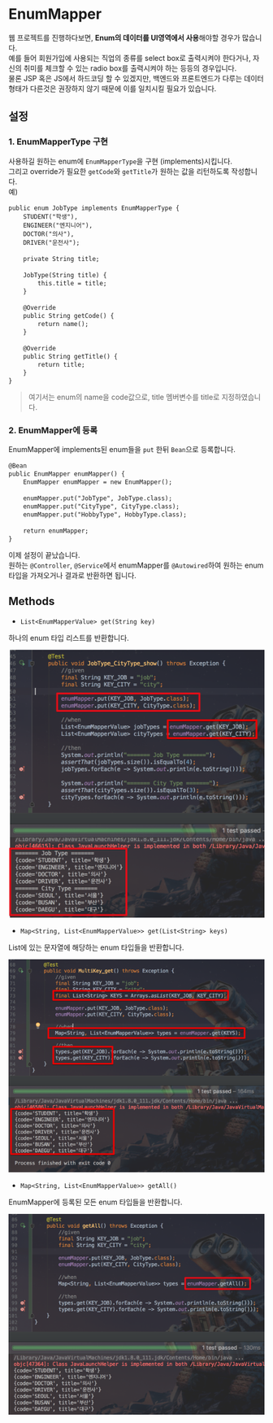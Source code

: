# EnumMapper

웹 프로젝트를 진행하다보면, **Enum의 데이터를 UI영역에서 사용**해야할 경우가 많습니다.  
예를 들어 회원가입에 사용되는 직업의 종류를 select box로 출력시켜야 한다거나, 자신의 취미를 체크할 수 있는 radio box를 출력시켜야 하는 등등의 경우입니다.  
물론 JSP 혹은 JS에서 하드코딩 할 수 있겠지만, 백엔드와 프론트엔드가 다루는 데이터 형태가 다른것은 권장하지 않기 때문에 이를 일치시킬 필요가 있습니다.  

## 설정

### 1. EnumMapperType 구현

사용하길 원하는 enum에 ```EnumMapperType```을 구현 (implements)시킵니다.  
그리고 override가 필요한 ```getCode```와 ```getTitle```가 원하는 값을 리턴하도록 작성합니다.  
예) 

```
public enum JobType implements EnumMapperType {
    STUDENT("학생"),
    ENGINEER("엔지니어"),
    DOCTOR("의사"),
    DRIVER("운전사");

    private String title;

    JobType(String title) {
        this.title = title;
    }

    @Override
    public String getCode() {
        return name();
    }

    @Override
    public String getTitle() {
        return title;
    }
}
```

> 여기서는 enum의 name을 code값으로, title 멤버변수를 title로 지정하였습니다.  

### 2. EnumMapper에 등록

EnumMapper에 implements된 enum들을 ```put``` 한뒤  ```Bean```으로 등록합니다.

```
@Bean
public EnumMapper enumMapper() {
    EnumMapper enumMapper = new EnumMapper();

    enumMapper.put("JobType", JobType.class);
    enumMapper.put("CityType", CityType.class);
    enumMapper.put("HobbyType", HobbyType.class);

    return enumMapper;
}
```

이제 설정이 끝났습니다.  
원하는 ```@Controller```, ```@Service```에서 enumMapper를 ```@Autowired```하여 원하는 enum 타입을 가져오거나 결과로 반환하면 됩니다.

## Methods

* ```List<EnumMapperValue> get(String key)```

하나의 enum 타입 리스트를 반환합니다.

![Test1](./images/test1.png)

* ```Map<String, List<EnumMapperValue>> get(List<String> keys) ``` 

List에 있는 문자열에 해당하는 enum 타입들을 반환합니다.

![Test2](./images/test2.png)

* ```Map<String, List<EnumMapperValue>> getAll()```

EnumMapper에 등록된 모든 enum 타입들을 반환합니다.

![Test3](./images/test3.png)



